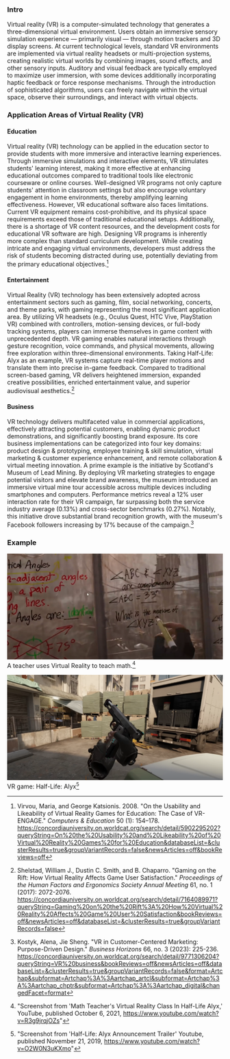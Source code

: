 ### Intro 
Virtual reality (VR) is a computer-simulated technology that generates a three-dimensional virtual environment. Users obtain an immersive sensory simulation experience — primarily visual — through motion trackers and 3D display screens. At current technological levels, standard VR environments are implemented via virtual reality headsets or multi-projection systems, creating realistic virtual worlds by combining images, sound effects, and other sensory inputs. Auditory and visual feedback are typically employed to maximize user immersion, with some devices additionally incorporating haptic feedback or force response mechanisms. Through the introduction of sophisticated algorithms, users can freely navigate within the virtual space, observe their surroundings, and interact with virtual objects.


### Application Areas of Virtual Reality (VR)
#### Education 
Virtual reality (VR) technology can be applied in the education sector to provide students with more immersive and interactive learning experiences. Through immersive simulations and interactive elements, VR stimulates students' learning interest, making it more effective at enhancing educational outcomes compared to traditional tools like electronic courseware or online courses. Well-designed VR programs not only capture students' attention in classroom settings but also encourage voluntary engagement in home environments, thereby amplifying learning effectiveness.
However, VR educational software also faces limitations. Current VR equipment remains cost-prohibitive, and its physical space requirements exceed those of traditional educational setups. Additionally, there is a shortage of VR content resources, and the development costs for educational VR software are high. Designing VR programs is inherently more complex than standard curriculum development. While creating intricate and engaging virtual environments, developers must address the risk of students becoming distracted during use, potentially deviating from the primary educational objectives.[^Virvou2008CE]

#### Entertainment 
Virtual Reality (VR) technology has been extensively adopted across entertainment sectors such as gaming, film, social networking, concerts, and theme parks, with gaming representing the most significant application area. By utilizing VR headsets (e.g., Oculus Quest, HTC Vive, PlayStation VR) combined with controllers, motion-sensing devices, or full-body tracking systems, players can immerse themselves in game content with unprecedented depth. VR gaming enables natural interactions through gesture recognition, voice commands, and physical movements, allowing free exploration within three-dimensional environments. Taking Half-Life: Alyx as an example, VR systems capture real-time player motions and translate them into precise in-game feedback. Compared to traditional screen-based gaming, VR delivers heightened immersion, expanded creative possibilities, enriched entertainment value, and superior audiovisual aesthetics.[^SDB2017P]

#### Business
VR technology delivers multifaceted value in commercial applications, effectively attracting potential customers, enabling dynamic product demonstrations, and significantly boosting brand exposure. Its core business implementations can be categorized into four key domains: product design & prototyping, employee training & skill simulation, virtual marketing & customer experience enhancement, and remote collaboration & virtual meeting innovation. A prime example is the initiative by Scotland's Museum of Lead Mining. By deploying VR marketing strategies to engage potential visitors and elevate brand awareness, the museum introduced an immersive virtual mine tour accessible across multiple devices including smartphones and computers. Performance metrics reveal a 12% user interaction rate for their VR campaign, far surpassing both the service industry average (0.13%) and cross-sector benchmarks (0.27%). Notably, this initiative drove substantial brand recognition growth, with the museum's Facebook followers increasing by 17% because of the campaign.[^kj2023Business]

### Example 
![Fork the repo](images/VR-education-example.PNG)
A teacher uses Virtual Reality to teach math.[^viewhub2021Youtube] 

![Fork the repo](images/VR-game-example.PNG)
VR game: Half-Life: Alyx[^valve2019Youtube]




[^Virvou2008CE]: Virvou, Maria, and George Katsionis. 2008. "On the Usability and Likeability of Virtual Reality Games for Education: The Case of VR-ENGAGE." *Computers & Education* 50 (1): 154–178. https://concordiauniversity.on.worldcat.org/search/detail/5902295202?queryString=On%20the%20Usability%20and%20Likeability%20of%20Virtual%20Reality%20Games%20for%20Education&databaseList=&clusterResults=true&groupVariantRecords=false&newsArticles=off&bookReviews=off

[^SDB2017P]: Shelstad, William J., Dustin C. Smith, and B. Chaparro. "Gaming on the Rift: How Virtual Reality Affects Game User Satisfaction." *Proceedings of the Human Factors and Ergonomics Society Annual Meeting* 61, no. 1 (2017): 2072-2076. https://concordiauniversity.on.worldcat.org/search/detail/7164089971?queryString=Gaming%20on%20the%20Rift%3A%20How%20Virtual%20Reality%20Affects%20Game%20User%20Satisfaction&bookReviews=off&newsArticles=off&databaseList=&clusterResults=true&groupVariantRecords=false

[^kj2023Business]: Kostyk, Alena, Jie Sheng. "VR in Customer-Centered Marketing: Purpose-Driven Design." *Business Horizons* 66, no. 3 (2023): 225-236. https://concordiauniversity.on.worldcat.org/search/detail/9771306204?queryString=VR%20business&bookReviews=off&newsArticles=off&databaseList=&clusterResults=true&groupVariantRecords=false&format=Artchap&subformat=Artchap%3A%3Aartchap_artcl&subformat=Artchap%3A%3Aartchap_chptr&subformat=Artchap%3A%3Aartchap_digital&changedFacet=format

[^viewhub2021Youtube]: "Screenshot from 'Math Teacher's Virtual Reality Class In Half-Life Alyx,' YouTube, published October 6, 2021, https://www.youtube.com/watch?v=R3g9jrqjOZs"

[^valve2019Youtube]: "Screenshot from 'Half-Life: Alyx Announcement Trailer' Youtube, published November 21, 2019, https://www.youtube.com/watch?v=O2W0N3uKXmo"